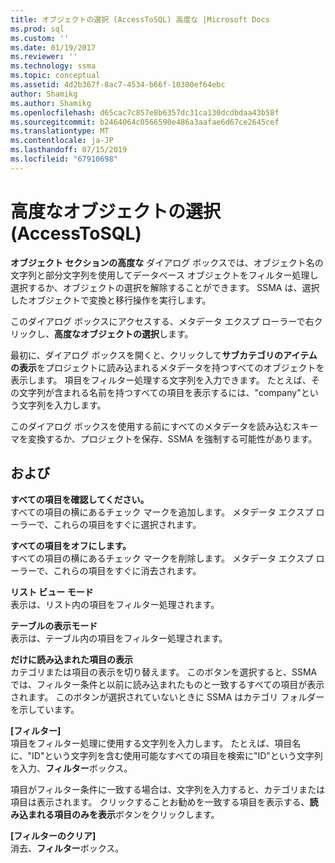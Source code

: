 ```yaml
---
title: オブジェクトの選択 (AccessToSQL) 高度な |Microsoft Docs
ms.prod: sql
ms.custom: ''
ms.date: 01/19/2017
ms.reviewer: ''
ms.technology: ssma
ms.topic: conceptual
ms.assetid: 4d2b367f-8ac7-4534-b66f-10300ef64ebc
author: Shamikg
ms.author: Shamikg
ms.openlocfilehash: d65cac7c857e8b6357dc31ca130dcdbdaa43b58f
ms.sourcegitcommit: b2464064c0566590e486a3aafae6d67ce2645cef
ms.translationtype: MT
ms.contentlocale: ja-JP
ms.lasthandoff: 07/15/2019
ms.locfileid: "67910698"
---
```

# <a name="advanced-object-selection--accesstosql"></a>高度なオブジェクトの選択 (AccessToSQL)
**オブジェクト セクションの高度な** ダイアログ ボックスでは、オブジェクト名の文字列と部分文字列を使用してデータベース オブジェクトをフィルター処理し選択するか、オブジェクトの選択を解除することができます。 SSMA は、選択したオブジェクトで変換と移行操作を実行します。  
  
このダイアログ ボックスにアクセスする、メタデータ エクスプ ローラーで右クリックし、**高度なオブジェクトの選択**します。  
  
最初に、ダイアログ ボックスを開くと、クリックして**サブカテゴリのアイテムの表示**をプロジェクトに読み込まれるメタデータを持つすべてのオブジェクトを表示します。 項目をフィルター処理する文字列を入力できます。 たとえば、その文字列が含まれる名前を持つすべての項目を表示するには、"company"という文字列を入力します。  
  
このダイアログ ボックスを使用する前にすべてのメタデータを読み込むスキーマを変換するか、プロジェクトを保存、SSMA を強制する可能性があります。  
  
## <a name="options"></a>および  
**すべての項目を確認してください。**  
すべての項目の横にあるチェック マークを追加します。 メタデータ エクスプ ローラーで、これらの項目をすぐに選択されます。  
  
**すべての項目をオフにします。**  
すべての項目の横にあるチェック マークを削除します。 メタデータ エクスプ ローラーで、これらの項目をすぐに消去されます。  
  
**リスト ビュー モード**  
表示は、リスト内の項目をフィルター処理されます。  
  
**テーブルの表示モード**  
表示は、テーブル内の項目をフィルター処理されます。  
  
**だけに読み込まれた項目の表示**  
カテゴリまたは項目の表示を切り替えます。 このボタンを選択すると、SSMA では、フィルター条件と以前に読み込まれたものと一致するすべての項目が表示されます。 このボタンが選択されていないときに SSMA はカテゴリ フォルダーを示しています。  
  
**[フィルター]**  
項目をフィルター処理に使用する文字列を入力します。 たとえば、項目名に、"ID"という文字列を含む使用可能なすべての項目を検索に"ID"という文字列を入力、**フィルター**ボックス。  
  
項目がフィルター条件に一致する場合は、文字列を入力すると、カテゴリまたは項目は表示されます。 クリックすることお勧めを一致する項目を表示する、**読み込まれる項目のみを表示**ボタンをクリックします。  
  
**[フィルターのクリア]**  
消去、**フィルター**ボックス。  
  
